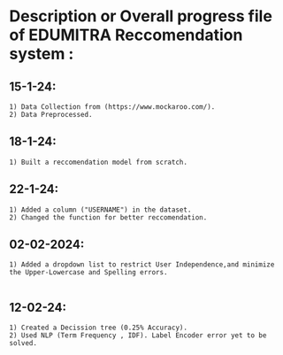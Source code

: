 # Description or Overall progress file of EDUMITRA Reccomendation system :

## 15-1-24: 

```
1) Data Collection from (https://www.mockaroo.com/).
2) Data Preprocessed.
```

## 18-1-24:

```
1) Built a reccomendation model from scratch.
```

## 22-1-24: 

```
1) Added a column ("USERNAME") in the dataset.
2) Changed the function for better reccomendation.
```
## 02-02-2024:

```
1) Added a dropdown list to restrict User Independence,and minimize the Upper-Lowercase and Spelling errors.


```

## 12-02-24: 

```
1) Created a Decission tree (0.25% Accuracy).
2) Used NLP (Term Frequency , IDF). Label Encoder error yet to be solved.
```
